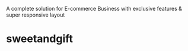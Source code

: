 A complete solution for E-commerce Business with exclusive features & super responsive layout
# sweetandgift
